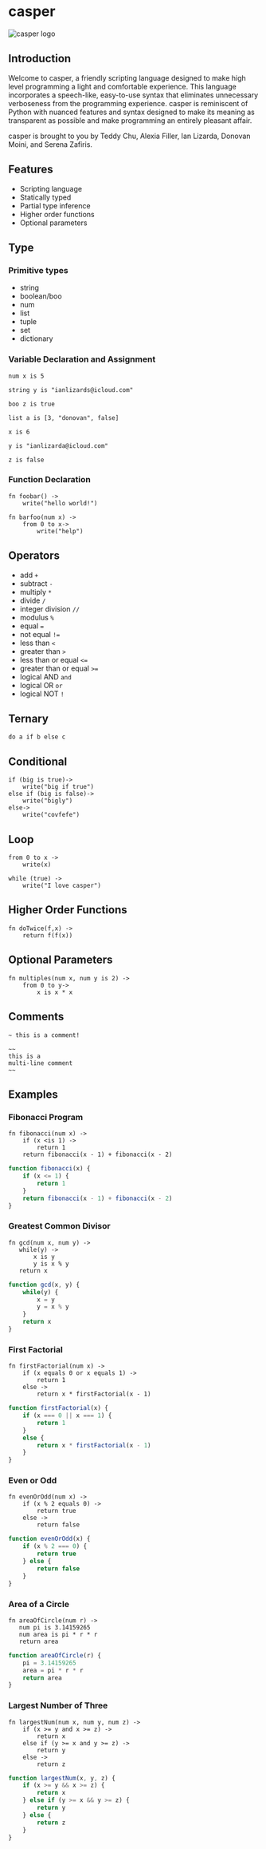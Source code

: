 # casper

![casper logo](/images/casper-logo.png)

## Introduction

Welcome to casper, a friendly scripting language designed to make high level programming a light and comfortable experience. This language incorporates a speech-like, easy-to-use syntax that eliminates unnecessary verboseness from the programming experience. casper is reminiscent of Python with nuanced features and syntax designed to make its meaning as transparent as possible and make programming an entirely pleasant affair. 

casper is brought to you by Teddy Chu, Alexia Filler, Ian Lizarda, Donovan Moini, and Serena Zafiris.

## Features

- Scripting language
- Statically typed
- Partial type inference
- Higher order functions
- Optional parameters

## Type

### Primitive types

- string
- boolean/boo
- num
- list
- tuple
- set
- dictionary

### Variable Declaration and Assignment

`num x is 5`

`string y is "ianlizards@icloud.com"`

`boo z is true`

`list a is [3, "donovan", false]`

`x is 6`

`y is "ianlizarda@icloud.com"`

`z is false`

### Function Declaration

```casper
fn foobar() ->
    write("hello world!")

fn barfoo(num x) ->
    from 0 to x->
        write("help")
```

## Operators

- add `+`
- subtract `-`
- multiply `*`
- divide `/`
- integer division `//`
- modulus `%`
- equal `=`
- not equal `!=`
- less than `<`
- greater than `>`
- less than or equal `<=`
- greater than or equal `>=`
- logical AND `and`
- logical OR `or`
- logical NOT `!`

## Ternary

`do a if b else c`

## Conditional

```casper
if (big is true)->
    write("big if true")
else if (big is false)->
    write("bigly")
else->
    write("covfefe")
```

## Loop

```casper
from 0 to x ->
    write(x)
```

```casper
while (true) ->
    write("I love casper")
```

## Higher Order Functions

```casper
fn doTwice(f,x) ->
    return f(f(x))
```

## Optional Parameters

```casper
fn multiples(num x, num y is 2) ->
    from 0 to y->
        x is x * x
```

## Comments

```casper
~ this is a comment!

~~
this is a
multi-line comment
~~
```

## Examples

### Fibonacci Program

```casper
fn fibonacci(num x) ->
    if (x <is 1) ->
	    return 1
	return fibonacci(x - 1) + fibonacci(x - 2)
```
```Javascript
function fibonacci(x) {
    if (x <= 1) {
        return 1
    }
    return fibonacci(x - 1) + fibonacci(x - 2)
}
```

### Greatest Common Divisor

```casper
fn gcd(num x, num y) ->
   while(y) ->
       x is y
       y is x % y
   return x
```
```Javascript
function gcd(x, y) {
    while(y) {
        x = y
        y = x % y
    }
    return x
}
```

### First Factorial

```casper
fn firstFactorial(num x) -> 
    if (x equals 0 or x equals 1) ->
        return 1
    else ->
        return x * firstFactorial(x - 1)
```
```JavaScript
function firstFactorial(x) { 
    if (x === 0 || x === 1) {
        return 1
    }
    else {
        return x * firstFactorial(x - 1)
    }      
}
```

### Even or Odd

```casper
fn evenOrOdd(num x) ->
    if (x % 2 equals 0) ->
        return true
    else ->
        return false    
```
```JavaScript
function evenOrOdd(x) {
    if (x % 2 === 0) {
        return true
    } else {
        return false
    }
}
```

### Area of a Circle

```casper
fn areaOfCircle(num r) ->
   num pi is 3.14159265
   num area is pi * r * r
   return area
```
```JavaScript
function areaOfCircle(r) {
    pi = 3.14159265
    area = pi * r * r
    return area
}
```

### Largest Number of Three

```casper
fn largestNum(num x, num y, num z) ->
    if (x >= y and x >= z) ->
        return x
    else if (y >= x and y >= z) ->
        return y
    else ->
        return z
```
```JavaScript
function largestNum(x, y, z) {
    if (x >= y && x >= z) {
        return x
    } else if (y >= x && y >= z) {
        return y
    } else {
        return z
    }
}
```
